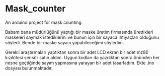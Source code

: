 # Mask_counter
An arduino project for mask counting.

Babam bana müdürlüğünü yaptığı bir maske üretim firmasında ürettikleri maskeleri saymak istediklerini 
ve bunun için bir sayaca ihtiyaçları olduğunu söyledi. Bende bir maske sayacı yapabileceğimi söyledim. 

Gerekli araştırmaları yaptıktan sonra bir adet LCD ekran bir adet mz80 kızılötesi sensör satın aldım.
Uygun kodları da yazdıktan sonra önünden her nesne geçtiğinde sayım yapmasına yarayan bir adet tasarladım.
Ekte .ino dosyası bulunmaktadır.
